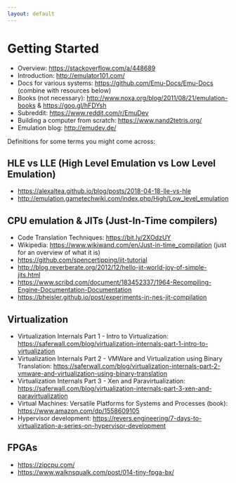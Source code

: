 ```yaml
---
layout: default
---
```


# Getting Started

- Overview: https://stackoverflow.com/a/448689
- Introduction: http://emulator101.com/
- Docs for various systems: https://github.com/Emu-Docs/Emu-Docs (combine with resources below)
- Books (not necessary): http://www.noxa.org/blog/2011/08/21/emulation-books & https://goo.gl/hFDYsh
- Subreddit: https://www.reddit.com/r/EmuDev
- Building a computer from scratch: https://www.nand2tetris.org/
- Emulation blog: http://emudev.de/

Definitions for some terms you might come across:

## HLE vs LLE (High Level Emulation vs Low Level Emulation)
- https://alexaltea.github.io/blog/posts/2018-04-18-lle-vs-hle
- http://emulation.gametechwiki.com/index.php/High/Low_level_emulation

## CPU emulation & JITs (Just-In-Time compilers)
- Code Translation Techniques: https://bit.ly/2XOdzUY
- Wikipedia: https://www.wikiwand.com/en/Just-in-time_compilation  (just for an overview of what it is)
- https://github.com/spencertipping/jit-tutorial
- http://blog.reverberate.org/2012/12/hello-jit-world-joy-of-simple-jits.html
- https://www.scribd.com/document/183452337/1964-Recompiling-Engine-Documentation-Documentation
- https://bheisler.github.io/post/experiments-in-nes-jit-compilation

## Virtualization
- Virtualization Internals Part 1 - Intro to Virtualization: https://saferwall.com/blog/virtualization-internals-part-1-intro-to-virtualization
- Virtualization Internals Part 2 - VMWare and Virtualization using Binary Translation: https://saferwall.com/blog/virtualization-internals-part-2-vmware-and-virtualization-using-binary-translation
- Virtualization Internals Part 3 - Xen and Paravirtualization: https://saferwall.com/blog/virtualization-internals-part-3-xen-and-paravirtualization
- Virtual Machines: Versatile Platforms for Systems and Processes (book): https://www.amazon.com/dp/1558609105
- Hypervisor development: https://revers.engineering/7-days-to-virtualization-a-series-on-hypervisor-development

## FPGAs
- https://zipcpu.com/
- https://www.walknsqualk.com/post/014-tiny-fpga-bx/
